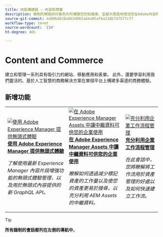 ```yaml
---
title: 技能構建器 — 內容和商業
description: 錄制的網路研討會系列可構建您的知識庫，並最大限度地增加您在Adobe內容和商務解決方案方面的投資
source-git-commit: edd0bdb28a9b3d065a64a95af6a216b747577c77
workflow-type: tm+mt
source-wordcount: '234'
ht-degree: 46%

---
```


# Content and Commerce

建立和管理一系列具有吸引力的網站、移動應用和表單。 此外，還要學習利用我們靈活的、基於人工智慧的商務解決方案在單個平台上構建多渠道的商務體驗。

## 新增功能

<table>
<tr>
  <td>
    <a href="https://experienceleague.adobe.com/docs/skill-builder-events/skill-builder/content-and-commerce/2022/headless.html">
      <img alt="使用 Adobe Experience Manager 提供無頭式體驗" src="assets/343816.jpeg" />
    </a>
     <div>
      <a href="https://experienceleague.adobe.com/docs/skill-builder-events/skill-builder/content-and-commerce/2022/headless.html">
        <strong>使用 Adobe Experience Manager 提供無頭式體驗</strong>
      </a>
    </div>
    <p>
    <em>了解使用最新 Experience Manager 內容片段增強功能的無頭式體驗管理，以及用於無頭式內容提供的新 GraphQL API。</em>
    <p>
  </td>
  <td>
    <a href="https://experienceleague.adobe.com/docs/skill-builder-events/skill-builder/content-and-commerce/2022/metadata.html">
      <img alt="在 Adobe Experience Manager Assets 中讓中繼資料可供您的企業使用" src="assets/343815.jpeg" />
    </a>
     <div>
      <a href="https://experienceleague.adobe.com/docs/skill-builder-events/skill-builder/content-and-commerce/2022/metadata.html">
        <strong>在 Adobe Experience Manager Assets 中讓中繼資料可供您的企業使用</strong>
      </a>
    </div>
    <p>
    <em>瞭解如何透過減少標記資產的工作量以及使您的資產更易於搜尋，以充分利用 AEM Assets 的中繼資料。</em>
    <p>
  </td>  
  <td>
    <a href="https://experienceleague.adobe.com/docs/skill-builder-events/skill-builder/content-and-commerce/2022/workflow.html">
      <img alt="充分利用企業工作流程管理" src="assets/343817.jpeg" />
    </a>
     <div>
      <a href="https://experienceleague.adobe.com/docs/skill-builder-events/skill-builder/content-and-commerce/2022/workflow.html">
        <strong>充分利用企業工作流程管理</strong>
      </a>
    </div>
    <p>
    <em>在此會話中，您將瞭解將工作流用於資產管理的好處以及如何快速建立工作流。</em>
    <p>
  </td>
</tr>
</table>

>[!TIP]
>
>**所有錄制的會話都列在左側的導航中**。

